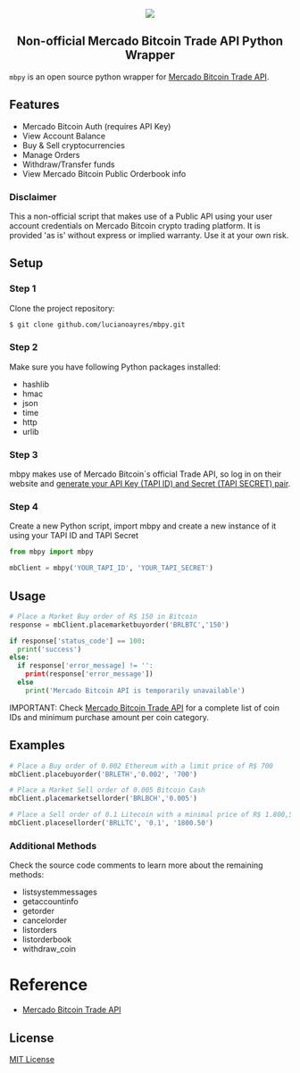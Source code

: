 <p align="center"><img src="https://user-images.githubusercontent.com/20209393/138785526-bdf71315-9ba4-4b96-9221-703f1f25df76.png" /></p>

<h2 align="center">Non-official Mercado Bitcoin Trade API Python Wrapper</h2>

`mbpy` is an open source python wrapper for [Mercado Bitcoin Trade API](https://www.mercadobitcoin.com.br/trade-api).

## Features

- Mercado Bitcoin Auth (requires API Key)
- View Account Balance
- Buy & Sell cryptocurrencies
- Manage Orders
- Withdraw/Transfer funds
- View Mercado Bitcoin Public Orderbook info

### Disclaimer

This a non-official script that makes use of a Public API using your user account credentials on Mercado Bitcoin crypto trading platform. It is provided 'as is' without express or implied warranty. Use it at your own risk.

## Setup

### Step 1

Clone the project repository:

```sh
$ git clone github.com/lucianoayres/mbpy.git

```

### Step 2

Make sure you have following Python packages installed:

- hashlib
- hmac
- json
- time
- http
- urlib

### Step 3

mbpy makes use of Mercado Bitcoin´s official Trade API, so log in on their website and [generate your API Key (TAPI ID) and Secret (TAPI SECRET) pair](https://www.mercadobitcoin.com.br/plataforma/chaves-api).

### Step 4

Create a new Python script, import mbpy and create a new instance of it using your TAPI ID and TAPI Secret

```Python
from mbpy import mbpy

mbClient = mbpy('YOUR_TAPI_ID', 'YOUR_TAPI_SECRET')
```

## Usage

```Python
# Place a Market Buy order of R$ 150 in Bitcoin
response = mbClient.placemarketbuyorder('BRLBTC','150')

if response['status_code'] == 100:
  print('success')
else:
  if response['error_message] != '':
    print(response['error_message'])
  else
    print('Mercado Bitcoin API is temporarily unavailable')
```

IMPORTANT: Check [Mercado Bitcoin Trade API](https://www.mercadobitcoin.com.br/trade-api) for a complete list of coin IDs and minimum purchase amount per coin category.

## Examples

```Python
# Place a Buy order of 0.002 Ethereum with a limit price of R$ 700
mbClient.placebuyorder('BRLETH','0.002', '700')
```

```Python
# Place a Market Sell order of 0.005 Bitcoin Cash
mbClient.placemarketsellorder('BRLBCH','0.005')
```

```Python
# Place a Sell order of 0.1 Litecoin with a minimal price of R$ 1.800,50
mbClient.placesellorder('BRLLTC', '0.1', '1800.50')
```

### Additional Methods

Check the source code comments to learn more about the remaining methods:

- listsystemmessages
- getaccountinfo
- getorder
- cancelorder
- listorders
- listorderbook
- withdraw_coin

# Reference

- [Mercado Bitcoin Trade API](https://www.mercadobitcoin.com.br/trade-api)

## License

[MIT License](https://github.com/esqb/brcoin/blob/main/LICENSE)

